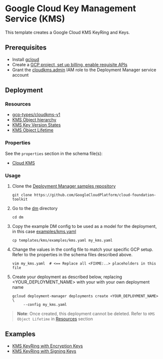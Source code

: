# Google Cloud Key Management Service (KMS)

This template creates a Google Cloud KMS KeyRing and Keys.

## Prerequisites

- Install [gcloud](https://cloud.google.com/sdk)
- Create a [GCP project, set up billing, enable requisite APIs](../project/README.md)
- Grant the [cloudkms.admin](https://cloud.google.com/kms/docs/iam) IAM role to
  the Deployment Manager service account

## Deployment

### Resources

- [gcp-types/cloudkms-v1](https://cloud.google.com/kms/docs/reference/rest/)
- [KMS Object hierarchy](https://cloud.google.com/kms/docs/object-hierarchy)
- [KMS Key Version States](https://cloud.google.com/kms/docs/key-states)
- [KMS Object Lifetime](https://cloud.google.com/kms/docs/object-hierarchy#lifetime)

### Properties

See the `properties` section in the schema file(s):

- [Cloud KMS](kms.py.schema)

### Usage

1. Clone the [Deployment Manager samples repository](https://github.com/GoogleCloudPlatform/cloud-foundation-toolkit)

   ```shell
   git clone https://github.com/GoogleCloudPlatform/cloud-foundation-toolkit
   ```

2. Go to the [dm](../../) directory

   ```shell
   cd dm
   ```

3. Copy the example DM config to be used as a model for the deployment,
   in this case [examples/kms.yaml](examples/kms.yaml)

   ```shell
   cp templates/kms/examples/kms.yaml my_kms.yaml
   ```

4. Change the values in the config file to match your specific GCP setup.
   Refer to the properties in the schema files described above.

   ```shell
   vim my_kms.yaml  # <== Replace all <FIXME:..> placeholders in this file
   ```

5. Create your deployment as described below, replacing <YOUR_DEPLOYMENT_NAME>
   with your with your own deployment name

   ```shell
   gcloud deployment-manager deployments create <YOUR_DEPLOYMENT_NAME> \
        --config my_kms.yaml
   ```

> **Note**: Once created, this deployment cannot be deleted.
> Refer to `KMS Object Lifetime` in [Resources](#Resources) section

## Examples

- [KMS KeyRing with Encryption Keys](examples/kms.yaml)
- [KMS KeyRing with Signing Keys](examples/kms_signkey.yaml)
